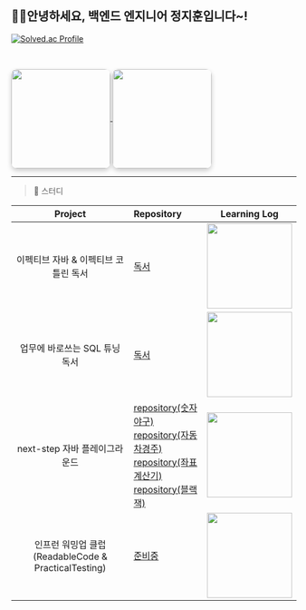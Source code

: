 ## 🍬✨안녕하세요, 백엔드 엔지니어 정지훈입니다~!


<div align="left">



<div align="left">

[![Solved.ac Profile](http://mazassumnida.wtf/api/v2/generate_badge?boj=wlgns2234)](https://solved.ac/wlgns2234/)
  
</div>



</summary>
<br>
<p align="left">
  <a href="https://github.com/jeongjjuna">
    <img align="center" style="height: 175px; border-radius: 10px; box-shadow: 0 4px 8px rgba(0, 0, 0, 0.2);" src="https://github-readme-stats.vercel.app/api?username=Jeongjjuna&show_icons=true&hide_border=true&title_color=cff0ff&icon_color=ffa726&text_color=daf7dc&bg_color=263238&count_private=true&include_all_commits=true"/>
  </a>
  <a href="https://github.com/jeongjjuna">
    <img align="center" style="height: 175px; border-radius: 10px; box-shadow: 0 4px 8px rgba(0, 0, 0, 0.2);" src="https://github-readme-stats.vercel.app/api/top-langs/?username=Jeongjjuna&text_color=daf7dc&bg_color=263238&title_color=cff0ff&langs_count=15&hide=c%23,scss,objective-c,shaderlab,hlsl&layout=compact&hide_border=true" />
  </a>
</p>
</details>

</div>


---


> 🌱 스터디

| Project | Repository | Learning Log |
|:-----:|:---|:---:|
|이펙티브 자바 & 이펙티브 코틀린 독서|[독서](https://github.com/Jeongjjuna/effective)|<img src="https://github.com/user-attachments/assets/84cbe6ff-18c7-4897-8927-30055ab5c386" width="150px"/>|
|업무에 바로쓰는 SQL 튜닝 독서 |[독서](https://wlgns2305.tistory.com/category/%EC%8A%A4%ED%84%B0%EB%94%94/%EC%97%85%EB%AC%B4%EC%97%90%20%EB%B0%94%EB%A1%9C%20%EC%93%B0%EC%9D%B4%EB%8A%94%20SQL%20%ED%8A%9C%EB%8B%9D)|<img src="https://github.com/user-attachments/assets/5779e625-4038-4953-86ac-900e3d69f64b" width="150px"/>|
|next-step 자바 플레이그라운드|[repository(숫자야구)](https://github.com/Jeongjjuna/next-step-baseball-playground)<br> [repository(자동차경주)](https://github.com/Jeongjjuna/next-step-racingcar-playground)<br> [repository(좌표계산기)](https://github.com/Jeongjjuna/next-step-coordinate-playground/tree/develop)<br> [repository(블랙잭)](https://github.com/Jeongjjuna/next-step-blackjack-playground)<br>|<img src="https://github.com/user-attachments/assets/0fdef9bb-e288-4a9a-8486-4d7a78f5b06d" width="150px"/>|
|인프런 워밍업 클럽(ReadableCode & PracticalTesting)|[준비중](없음)|<img src="https://github.com/user-attachments/assets/3df1cb88-146f-4398-b4b9-cb3f5634f4f9" width="150px"/>|

